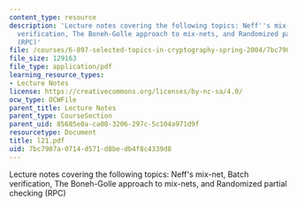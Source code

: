 ```yaml
---
content_type: resource
description: 'Lecture notes covering the following topics: Neff''s mix-net, Batch
  verification, The Boneh-Golle approach to mix-nets, and Randomized partial checking
  (RPC)'
file: /courses/6-897-selected-topics-in-cryptography-spring-2004/7bc7907a0714d571d8bedb4f8c4339d8_l21.pdf
file_size: 129163
file_type: application/pdf
learning_resource_types:
- Lecture Notes
license: https://creativecommons.org/licenses/by-nc-sa/4.0/
ocw_type: OCWFile
parent_title: Lecture Notes
parent_type: CourseSection
parent_uid: 85685e0a-ca08-3206-297c-5c104a971d9f
resourcetype: Document
title: l21.pdf
uid: 7bc7907a-0714-d571-d8be-db4f8c4339d8
---
```

Lecture notes covering the following topics: Neff's mix-net, Batch verification, The Boneh-Golle approach to mix-nets, and Randomized partial checking (RPC)